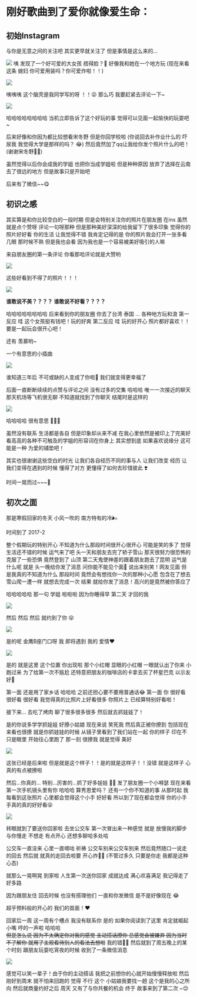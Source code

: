 
# 刚好歌曲到了爱你就像爱生命：

## 初始Instagram 
与你是无意之间的关注吧 其实更早就关注了 但是事情是这么来的…

![](media/15086863087117.jpg)
咦 发现了一个好可爱的大女孩 捂得脸？🤔 
好像我和她在一个地方玩 (现在来看这条 媳妇 你可爱用装吗？你可爱炸啦！！)

![](media/15086906781775.jpg)

咦咦咦 这个脑壳是我同学写的呀 ！！😲 那么巧 我要赶紧去评论一下~

![](media/15086907368163.jpg)

哈哈哈哈哈哈哈哈 当机立即告诉了这个好玩的事  觉得可以见面一起愉快的玩耍吧~

后来好像和你因为都比较想看宋冬野 但是你回学校啦 (你说回去补作业什么的 吓尿我 我觉得大学是那样的吗？ 😂) 然后竟然加了qq让我给你发个照片什么的吧！(谢谢宋冬野🙏🏻)  

虽然觉得以后你会成我的学姐 也把你当成学姐啦 但是种种原因 放弃了选择在云南 去了很远的地方 但是故事只是开始吧

后来有了微信~~😋

## 初识之感

其实算是和你比较空白的一段时期 但是会特别关注你的照片在朋友圈 在ins 虽然就是点个赞呀 评论一句呀那种 但是那种美好深深的给我留下了很多印象 觉得你的照片好好看 你的生活 让我觉得不错 我肯定记得的是 你的照片我会打开一张多看几眼 那时候不熟 但是我也会看 因为我也是一个容易被美好吸引的人嘛

来自朋友圈的第一条评论 你看那哈评论就是大赞哟

![](media/15087358017300.jpg)

这些好看到不得了的照片！！！

![](media/15087371103129.jpg)

**谁敢说不美？？？？**
**谁敢说不好看？？？？**

哈哈哈哈哈哈哈哈 后来看到你的朋友圈 你去了台湾 泰国 … 各种地方玩和浪 
第一反应 哇 这个女孩挺有钱吧！玩的好爽
第二反应 哇 玩的好开心 照片都好喜欢！！要是一起玩会很开心吧！

还有 羡慕哟~

一个有意思的小插曲

![](media/15087375503010.jpg)

谁知道三年后 
不可或缺的人变成了你啦🤣
我们就变得更幸福了

后面一直断断续续的点赞与评论之间 没有过多的交集 哈哈哈 唯一一次接近的聊天 那天机场等飞机很无聊 不知道就找到了你聊天 结尾时是这样的

![](media/15087375740692.jpg)

哈哈哈哈 很有意思 💁🏻‍♂️

虽然没有联系 生活都是各自 但是印象却从来不减 在我心里依然是被印上了完美好看高高的各种不可触及的学姐的形容词在你身上 其实想到底 如果喜欢说缘分 这可能是一种 为爱的铺垫吧！

其实也很谢谢这些空白的时光 让我们各自经历不同的事与人 让我们改变 经历 让我们变得在遇到的时候 懂得了对方 更懂得了如何去珍惜彼此 ❣️

时间一晃而过~~~🌈

## 初次之面

那是寒假回家的冬天 小风一吹的 南方特有的冷🌬

时间到了 2017-2

整个假期玩的特别开心 不知道为什么那段时间很开心很开心 可能是笑的多了 觉得生活还不错的时候 运气来了吧 头一天和朋友去完了轿子雪山 那天很努力很恐怖的克服了一些恐惧 竟然登到了 山顶 第二天鬼使神差的跟着朋友跑去了昆明 运气是什么呢 就是 头一晚给你发了消息 问你能不能见个面🙈 说出来别笑！网友见面 但是我真的不知道为什么 那段时间 竟然会有想找你一次的那种小心愿 包含在了想去雪山爬一遭一样 就想去完成一次 结果 就给你发了消息！高兴的是竟然被你答应了 

哈哈哈哈哈 那一句 学姐 啦啦啦 
因为你睡得早 第二天 才回的我

![](media/15087376122846.jpg)

然后 然后 然后 就约到了你 😝

![](media/15087376616157.jpg)

是的呢 金鹰B座门口呀 我 即将遇到 我的 爱情❤

![](media/15087376798019.jpg)

是的 就是这里 这个位置 你出现啦 那个小红帽 显眼的小红帽 一眼就认出了你来 小跑过来 为了给第一次不尴尬 还特意把朋友的咖啡店的卡拿去买了杯星巴克 以示友好🙊

第一面 还是用了家乡话 哈哈哈 之前还担心要不要用普通话😂 
第一面 你 很好看 很好看 很好看 我觉得真的比照片上好看很多 你照片上 已经算特别好看啦！

接下来…
去吃了烤肉 聊了很多很多很多 
然后就去抓娃娃了！

是的你说多学学抓娃娃 好撩小姑娘 现在来说 笑死我 然后真正被你撩到 包括现在 来看也很撩 就是你抓娃娃的时候 从镜子里看到了我们站在一起 你的样子 印在不只是眼里 开始往心里跑了 那一刻 很撩我 就是觉得 美好

![](media/15087377467058.jpg)


这张已经是后来啦 但是就是这个样子！！是的就是这样子！！没错 就是这样子 心真的有点被撩啦

然后…你真的… 特别…厉害的…抓了好多娃娃 👍🏻 
发了朋友圈一个小嘚瑟 现在来看 第一次手机镜头里有你 哈哈哈 算秀恩爱吗？
还有一个你不知道的事 从那时起 我每看到这张照片 心里都会觉得这个小手 好好看 所以到了现在都会觉得 你的小手手真的真的好好看😝

![](media/15087379062875.jpg)

转眼就到了要送你回家啦 去坐公交车 第一次冒出来一种感觉 就是 放慢我的脚步 与你慢走 不想走 有点开心 还想多聊哈多处哈 

公交车一直没来 心里一直嘀咕 祈祷 公交车别来公交车别来 然后竟然随口一说走的回去 然后就 就真的走回去啦要 开心炸✌🏻
(不管过多久 只要是你走 我都是这种心态)

就那么一晃啊晃 到家啦 人生第一次送你回家 成就达成 满心欢喜满足 我记得走了好多路

因为跟朋友住 回去时候 也没有搭理他们 一直和你发微信 是不是好像现在 😂

超乎预料般的开心的 我们的首面！❤

回家后一周 这一周有个槽点 我没有联系你 是的 如果你阅读到了这里 肯定就崛起小嘴 哼的一声啦 哈哈哈  
~~但是怎么说 因为不太确定你对我的感觉 主动搭话撩你 总感觉会被嫌弃 因为当时不了解你 就用了主观看待别人的看法去想啦~~
我的错🙏🏻
然后就到了周五晚上的某个时刻 跟朋友玩耍吃宵夜的时候 收到了一条微信消息

![](media/15087381121164.jpg)

感觉可以笑一辈子！由于你的主动搭话 我把之前想你的心就开始慢慢释放啦 然后刚好到周末 就不怕来回跑的 觉得 不行 这个 小姑娘我要找一趟 这个是我的心之所向 然后就商量约好之后 周天 又有了与你共餐的机会 
终于 故事来到了第二次 ~😌
